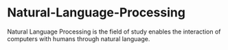 # Natural-Language-Processing


  Natural Language Processing is the field of study enables the interaction of computers with humans through natural language.
